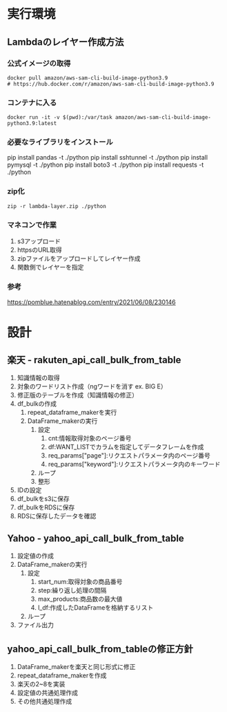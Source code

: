 # 実行環境
## Lambdaのレイヤー作成方法
### 公式イメージの取得
```
docker pull amazon/aws-sam-cli-build-image-python3.9
# https://hub.docker.com/r/amazon/aws-sam-cli-build-image-python3.9
```
### コンテナに入る
```
docker run -it -v $(pwd):/var/task amazon/aws-sam-cli-build-image-python3.9:latest
```
### 必要なライブラリをインストール
pip install pandas -t ./python
pip install sshtunnel -t ./python
pip install pymysql -t ./python
pip install boto3 -t ./python
pip install requests -t ./python

### zip化
```
zip -r lambda-layer.zip ./python
```
### マネコンで作業
1. s3アップロード
2. httpsのURL取得
3. zipファイルをアップロードしてレイヤー作成
4. 関数側でレイヤーを指定
### 参考
https://pomblue.hatenablog.com/entry/2021/06/08/230146

# 設計
## 楽天 - rakuten_api_call_bulk_from_table
1. 知識情報の取得
2. 対象のワードリスト作成（ngワードを消す ex. BIG E）
3. 修正版のテーブルを作成（知識情報の修正）
4. df_bulkの作成
   1. repeat_dataframe_makerを実行
   2. DataFrame_makerの実行
      1. 設定
         1. cnt:情報取得対象のページ番号
         2. df:WANT_LISTでカラムを指定してデータフレームを作成
         3. req_params["page"]:リクエストパラメータ内のページ番号
         4. req_params["keyword"]:リクエストパラメータ内のキーワード
      2. ループ
      3. 整形
5. IDの設定
6. df_bulkをs3に保存
7. df_bulkをRDSに保存
8. RDSに保存したデータを確認
## Yahoo - yahoo_api_call_bulk_from_table
1. 設定値の作成
2. DataFrame_makerの実行
   1. 設定
      1. start_num:取得対象の商品番号
      2. step:繰り返し処理の間隔
      3. max_products:商品数の最大値
      4. l_df:作成したDataFrameを格納するリスト
   2. ループ
3. ファイル出力
## yahoo_api_call_bulk_from_tableの修正方針
1. DataFrame_makerを楽天と同じ形式に修正
2. repeat_dataframe_makerを作成
3. 楽天の2~8を実装
4. 設定値の共通処理作成
5. その他共通処理作成
